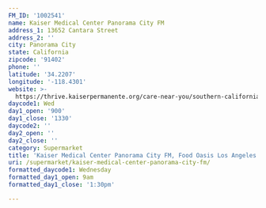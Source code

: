 ```yaml
---
FM_ID: '1002541'
name: Kaiser Medical Center Panorama City FM
address_1: 13652 Cantara Street
address_2: ''
city: Panorama City
state: California
zipcode: '91402'
phone: ''
latitude: '34.2207'
longitude: '-118.4301'
website: >-
  https://thrive.kaiserpermanente.org/care-near-you/southern-california/panorama-city/shc_calendar_event/kaiser-permanente-farmers-market/
daycode1: Wed
day1_open: '900'
day1_close: '1330'
daycode2: ''
day2_open: ''
day2_close: ''
category: Supermarket
title: 'Kaiser Medical Center Panorama City FM, Food Oasis Los Angeles'
uri: /supermarket/kaiser-medical-center-panorama-city-fm/
formatted_daycode1: Wednesday
formatted_day1_open: 9am
formatted_day1_close: '1:30pm'

---
```

